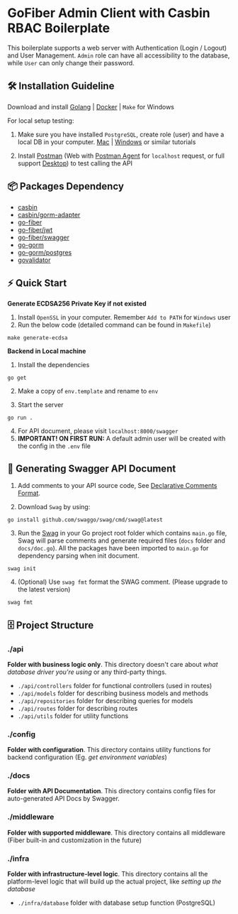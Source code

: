 # GoFiber Admin Client with Casbin RBAC Boilerplate

This boilerplate supports a web server with Authentication (Login / Logout) and User Management. `Admin` role can have all accessibility to the database, while `User` can only change their password.

## 🛠 Installation Guideline

Download and install [Golang](https://go.dev/doc/install) | [Docker](https://www.docker.com/products/docker-desktop/) | `Make` for Windows

For local setup testing:

1. Make sure you have installed `PostgreSQL`, create role (user) and have a local DB in your computer. [Mac](https://www.sqlshack.com/setting-up-a-postgresql-database-on-mac/) | [Windows](https://www.microfocus.com/documentation/idol/IDOL_12_0/MediaServer/Guides/html/English/Content/Getting_Started/Configure/_TRN_Set_up_PostgreSQL.htm) or similar tutorials

2. Install [Postman](https://www.postman.com/) (Web with [Postman Agent](https://www.postman.com/downloads/postman-agent/) for `localhost` request, or full support [Desktop](https://www.postman.com/downloads/)) to test calling the API

## 📦 Packages Dependency

- [casbin](https://github.com/casbin/casbin)
- [casbin/gorm-adapter](https://github.com/casbin/gorm-adapter)
- [go-fiber](https://github.com/gofiber/fiber)
- [go-fiber/jwt](https://github.com/gofiber/jwt)
- [go-fiber/swagger](https://github.com/gofiber/swagger)
- [go-gorm](https://github.com/go-gorm)
- [go-gorm/postgres](https://github.com/go-gorm/postgres)
- [govalidator](https://github.com/asaskevich/govalidator)

## ⚡️ Quick Start

**Generate ECDSA256 Private Key if not existed**

1. Install `OpenSSL` in your computer. Remember `Add to PATH` for `Windows` user
2. Run the below code (detailed command can be found in `Makefile`)

```
make generate-ecdsa
```

**Backend in Local machine**

1. Install the dependencies

```
go get
```

2. Make a copy of `env.template` and rename to `env`

3. Start the server

```
go run .
```

4. For API document, please visit `localhost:8000/swagger`
5. **IMPORTANT! ON FIRST RUN:** A default admin user will be created with the config in the `.env` file

## 📖 Generating Swagger API Document

1. Add comments to your API source code, See [Declarative Comments Format](https://github.com/swaggo/swag#declarative-comments-format).

2. Download `Swag` by using:

```
go install github.com/swaggo/swag/cmd/swag@latest
```

3. Run the [Swag](https://github.com/swaggo/swag) in your Go project root folder which contains `main.go` file, Swag will parse comments and generate required files (`docs` folder and `docs/doc.go`). All the packages have been imported to `main.go` for dependency parsing when init document.

```
swag init
```

4. (Optional) Use `swag fmt` format the SWAG comment. (Please upgrade to the latest version)

```
swag fmt
```

## 🗄 Project Structure

### ./api

**Folder with business logic only**. This directory doesn't care about _what database driver you're using_ or any third-party things.

- `./api/controllers` folder for functional controllers (used in routes)
- `./api/models` folder for describing business models and methods
- `./api/repositories` folder for describing queries for models
- `./api/routes` folder for describing routes
- `./api/utils` folder for utility functions

### ./config

**Folder with configuration**. This directory contains utility functions for backend configuration (Eg. _get environment variables_)

### ./docs

**Folder with API Documentation**. This directory contains config files for auto-generated API Docs by Swagger.

### ./middleware

**Folder with supported middleware**. This directory contains all middleware (Fiber built-in and customization in the future)

### ./infra

**Folder with infrastructure-level logic**. This directory contains all the platform-level logic that will build up the actual project, like _setting up the database_

- `./infra/database` folder with database setup function (PostgreSQL)
